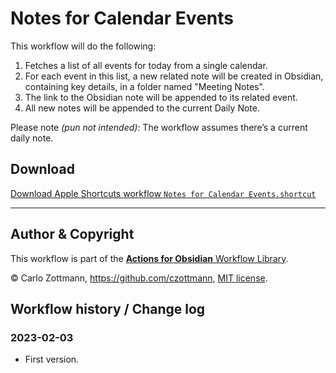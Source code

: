 # Notes for Calendar Events

This workflow will do the following:

1. Fetches a list of all events for today from a single calendar.
1. For each event in this list, a new related note will be created in Obsidian, containing key details, in a folder named "Meeting Notes".
1. The link to the Obsidian note will be appended to its related event.
1. All new notes will be appended to the current Daily Note.

Please note _(pun not intended)_: The workflow assumes there’s a current daily note.


## Download

[Download Apple Shortcuts workflow `Notes for Calendar Events.shortcut`](<Notes for Calendar Events.shortcut?raw=1>)

---

## Author & Copyright

This workflow is part of the [**Actions for Obsidian** Workflow Library](https://obsidian.actions.work/workflows).

&copy; Carlo Zottmann, https://github.com/czottmann, [MIT license](../LICENSE).


## Workflow history / Change log

### 2023-02-03

- First version.
